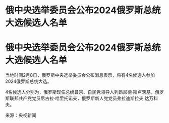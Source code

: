 # 俄中央选举委员会公布2024俄罗斯总统大选候选人名单

# 俄中央选举委员会公布2024俄罗斯总统大选候选人名单

当地时间2月8日，俄罗斯中央选举委员会公布消息表示，将有4名候选人参加2024俄罗斯总统大选。

4名候选人分别为，俄罗斯现任总统普京、自民党领导人列昂尼德·斯卢茨基，俄罗斯联邦共产党党员尼古拉·哈里托诺夫，俄罗斯新人党党员弗拉迪斯拉夫·达万科夫。

来源：央视新闻

